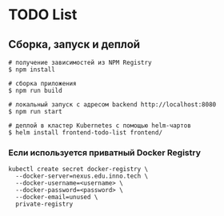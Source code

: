 # TODO List

## Сборка, запуск и деплой

```shell
# получение зависимостей из NPM Registry
$ npm install

# сборка приложения
$ npm run build

# локальный запуск с адресом backend http://localhost:8080
$ npm run start

# деплой в кластер Kubernetes с помощью helm-чартов
$ helm install frontend-todo-list frontend/
```

### Если используется приватный Docker Registry

```shell
kubectl create secret docker-registry \
  --docker-server=nexus.edu.inno.tech \
  --docker-username=<username> \
  --docker-password=<password> \
  --docker-email=unused \
  private-registry
```